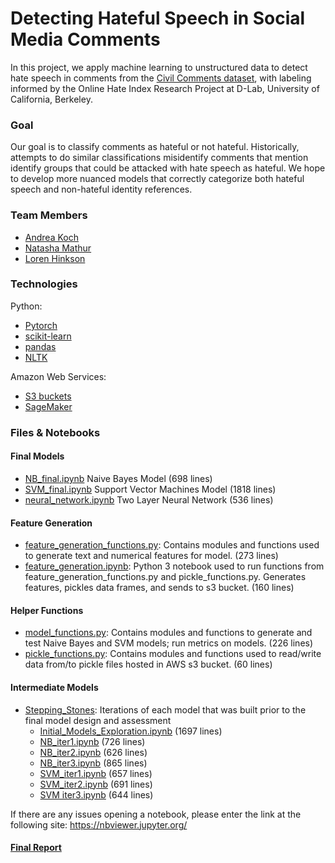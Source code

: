 # Detecting Hateful Speech in Social Media Comments

In this project, we apply machine learning to unstructured data to detect hate speech in comments from the [Civil Comments dataset](https://www.kaggle.com/c/jigsaw-unintended-bias-in-toxicity-classification), with labeling informed by the Online Hate Index Research Project at D-Lab, University of California, Berkeley.

### Goal
Our goal is to classify comments as hateful or not hateful. Historically, attempts to do similar classifications misidentify comments that mention identify groups that could be attacked with hate speech as hateful. We hope to develop more nuanced models that correctly categorize both hateful speech and non-hateful identity references.

### Team Members
- [Andrea Koch](https://github.com/kochandrea)
- [Natasha Mathur](https://github.com/natashamathur)
- [Loren Hinkson](https://github.com/lorenh516)

### Technologies
Python:
  - [Pytorch](https://pytorch.org/)
  - [scikit-learn](https://scikit-learn.org/stable/)
  - [pandas](https://pandas.pydata.org/)
  - [NLTK](https://www.nltk.org/)
  
Amazon Web Services:
  - [S3 buckets](https://aws.amazon.com/s3/)
  - [SageMaker](https://aws.amazon.com/sagemaker/)

### Files & Notebooks
#### Final Models
- [NB_final.ipynb](https://github.com/natashamathur/no_hate_all_love/blob/master/NB_final.ipynb) Naive Bayes Model (698 lines)
- [SVM_final.ipynb](https://github.com/natashamathur/no_hate_all_love/blob/master/SVM_final.ipynb) Support Vector Machines Model (1818 lines)
- [neural_network.ipynb](https://github.com/natashamathur/no_hate_all_love/blob/master/neural_network.ipynb) Two Layer Neural Network (536 lines)
#### Feature Generation
- [feature_generation_functions.py](https://github.com/natashamathur/no_hate_all_love/blob/master/feature_generation_functions.py):  Contains modules and functions used to generate text and numerical features for model. (273 lines)
- [feature_generation.ipynb](https://github.com/natashamathur/no_hate_all_love/blob/master/feature_generation.ipynb):  Python 3 notebook used to run functions from feature_generation_functions.py and pickle_functions.py.  Generates features, pickles data frames, and sends to s3 bucket. (160 lines)
#### Helper Functions
- [model_functions.py](https://github.com/natashamathur/no_hate_all_love/blob/master/model_functions.py): Contains modules and functions to generate and test Naive Bayes and SVM models; run metrics on models. (226 lines)
- [pickle_functions.py](https://github.com/natashamathur/no_hate_all_love/blob/master/pickle_functions.py):  Contains modules and functions used to read/write data from/to pickle files hosted in AWS s3 bucket. (60 lines)
#### Intermediate Models
- [Stepping_Stones](https://github.com/natashamathur/no_hate_all_love/tree/master/stepping_stones): Iterations of each model that was built prior to the final model design and assessment
  - [Initial_Models_Exploration.ipynb](https://github.com/natashamathur/no_hate_all_love/blob/master/stepping_stones/Initial_Models_Exploration.ipynb) (1697 lines)
  - [NB_iter1.ipynb](https://github.com/natashamathur/no_hate_all_love/blob/master/stepping_stones/NB_iter2.ipynb) (726 lines)
  - [NB_iter2.ipynb](https://github.com/natashamathur/no_hate_all_love/blob/master/stepping_stones/NB_iter3.ipynb) (626 lines)
  - [NB_iter3.ipynb](https://github.com/natashamathur/no_hate_all_love/blob/master/stepping_stones/NB_iter4.ipynb) (865 lines)
  - [SVM_iter1.ipynb](https://github.com/natashamathur/no_hate_all_love/blob/master/stepping_stones/SVM_iter1.ipynb) (657 lines)
  - [SVM_iter2.ipynb](https://github.com/natashamathur/no_hate_all_love/blob/master/stepping_stones/SVM_iter2.ipynb) (691 lines)
  - [SVM iter3.ipynb](https://github.com/natashamathur/no_hate_all_love/blob/master/stepping_stones/SVM_iter3.ipynb) (644 lines)



If there are any issues opening a notebook, please enter the link at the following site: https://nbviewer.jupyter.org/

#### [Final Report](https://github.com/natashamathur/no_hate_all_love/blob/master/A%20Machine%20Learning%20Approach%20to%20Intervening%20on%20Toxic%20Comments%20in%20Online%20Forums.pdf)
